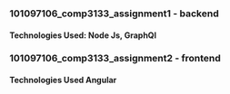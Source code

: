 ### 101097106_comp3133_assignment1 - backend
  #### Technologies Used: Node Js, GraphQl

### 101097106_comp3133_assignment2 - frontend
  #### Technologies Used Angular
